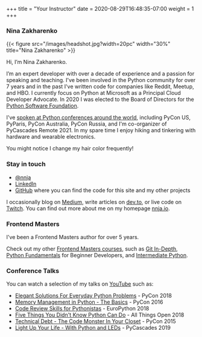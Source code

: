 +++
title = "Your Instructor"
date = 2020-08-29T16:48:35-07:00
weight = 1
+++

### Nina Zakharenko

{{< figure src="/images/headshot.jpg?width=20pc" width="30%" title="Nina Zakharenko" >}}

Hi, I’m Nina Zakharenko.

I’m an expert developer with over a decade of experience and a passion for speaking and teaching. I've been involved in the Python community for over 7 years and in the past I've written code for companies like Reddit, Meetup, and HBO. I currently focus on Python at Microsoft as a Principal Cloud Developer Advocate. In 2020 I was elected to the Board of Directors for the [Python Software Foundation](https://www.python.org/psf/).

I've [spoken at Python conferences around the world](https://www.youtube.com/watch?v=5AYIe-3cD-s&list=PLU2JOyCJmabDwN3KYNaxwhl9ZyA3E3PP9), including PyCon US, PyParis, PyCon Australia, PyCon Russia, and I'm co-organizer of PyCascades Remote 2021. In my spare time I enjoy hiking and tinkering with hardware and wearable electronics. 

You might notice I change my hair color frequently!

### Stay in touch
- <a href="https://twitter.com/nnja" target="_blank"><i class='fab fa-twitter'></i> @nnja</a>
- <a href="https://linkedin.com/nnja" target="_blank"><i class='fab fa-linkedin'></i> LinkedIn</a>
- <a href="https://github.com/nnja/" target="_blank"><i class='fab fa-github'></i> GitHub</a> where you can find the code for this site and my other projects

I occasionally blog on <a href="https://medium.com/@nnja" target="_blank"><i class='fab fa-medium'></i> Medium</a>, write articles on [dev.to](http://dev.to/nnja), or live code on <a href="https://www.twitch.tv/nnjaio" target="_blank"><i class='fab fa-twitch'></i> Twitch</a>. You can find out more about me on my homepage [nnja.io](https://nnja.io).

### Frontend Masters

I've been a Frontend Masters author for over 5 years. 

Check out my other [Frontend Masters courses](https://frontendmasters.com/teachers/nina-zakharenko/), such as [Git In-Depth](https://frontendmasters.com/courses/git-in-depth/), [Python Fundamentals](https://frontendmasters.com/courses/python/) for Beginner Developers, and [Intermediate Python](https://frontendmasters.com/courses/intermediate-python/).

### Conference Talks

You can watch a selection of my talks on <a href="https://www.youtube.com/playlist?list=PLU2JOyCJmabDwN3KYNaxwhl9ZyA3E3PP9" target="_blank"><i class='fab fa-youtube'></i> YouTube</a>
such as:

- [Elegant Solutions For Everyday Python Problems](https://www.youtube.com/watch?v=WiQqqB9MlkA) - PyCon 2018
- [Memory Management in Python - The Basics](https://www.youtube.com/watch?v=F6u5rhUQ6dU) - PyCon 2016
- [Code Review Skills for Pythonistas](https://www.youtube.com/watch?v=6L3ZVLtSeo8) - EuroPython 2018
- [Five Things You Didn't Know Python Can Do](https://www.youtube.com/watch?v=WlGkBqBRsik) - All Things Open 2018
- [Technical Debt - The Code Monster In Your Closet](https://www.youtube.com/watch?v=JKYktDRoRxw) - PyCon 2015
- [Light Up Your Life - With Python and LEDs](https://www.youtube.com/watch?v=LsQdjsLDX0M) - PyCascades 2019